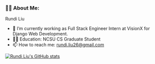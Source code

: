 ### 👨‍💻 About Me:
Rundi Liu
- 🔭 I’m currently working as Full Stack Engineer Intern at VisionX for Django Web Development.
- 👨‍🎓 Education: NCSU CS Graduate Student
- 📫 How to reach me: rundi.liu26@gmail.com

[![Rundi Liu's GitHub stats](https://github-readme-stats.vercel.app/api?username=freakleesin)](https://github.com/anuraghazra/github-readme-stats)

